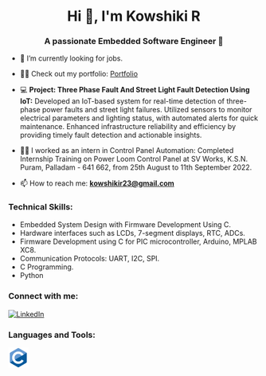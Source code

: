 <h1 align="center">Hi 👋, I'm Kowshiki R</h1>
<h3 align="center">A passionate Embedded Software Engineer 🚀</h3>

- 🌱 I’m currently looking for jobs.

- 👨‍💻 Check out my portfolio: [Portfolio](https://kowshiki-r.github.io/portfolio/)

- 💻 **Project: Three Phase Fault And Street Light Fault Detection Using IoT:**
  Developed an IoT-based system for real-time detection of three-phase power faults and street light failures.
  Utilized sensors to monitor electrical parameters and lighting status, with automated alerts for quick maintenance.
  Enhanced infrastructure reliability and efficiency by providing timely fault detection and actionable insights.

- 👨‍💻 I worked as an intern in Control Panel Automation:
  Completed Internship Training on Power Loom Control Panel at SV Works, K.S.N. Puram, Palladam - 641 662, from 25th August to 11th September 2022.

- 📫 How to reach me: **kowshikir23@gmail.com**

<h3 align="left">Technical Skills:</h3>
<ul>
  <li>Embedded System Design with Firmware Development Using C.</li>
  <li>Hardware interfaces such as LCDs, 7-segment displays, RTC, ADCs.</li>
  <li>Firmware Development using C for PIC microcontroller, Arduino, MPLAB XC8.</li>
  <li>Communication Protocols: UART, I2C, SPI.</li>
  <li>C Programming.</li>
   <li>Python</li>
</ul>

<h3 align="left">Connect with me:</h3>
<p align="left">
  <a href="https://www.linkedin.com/in/balavignesh-mani/" target="blank"><img align="center" src="https://raw.githubusercontent.com/rahuldkjain/github-profile-readme-generator/master/src/images/icons/Social/linked-in-alt.svg" alt="LinkedIn" height="30" width="40" /></a>
</p>

<h3 align="left">Languages and Tools:</h3>
<p align="left">
  <a href="https://www.learn-c.org/" target="_blank" rel="noreferrer">
    <img src="https://raw.githubusercontent.com/devicons/devicon/master/icons/c/c-original.svg" alt="C" width="40" height="40" />
  </a>
</p>
